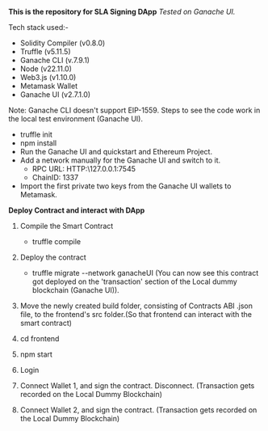 **This is the repository for SLA Signing DApp**
*Tested on Ganache UI.*

Tech stack used:-
- Solidity Compiler (v0.8.0)
- Truffle (v5.11.5)
- Ganache CLI (v.7.9.1)
- Node (v22.11.0)
- Web3.js (v1.10.0)
- Metamask Wallet
- Ganache UI (v2.7.1.0)

Note: Ganache CLI doesn't support EIP-1559.
Steps to see the code work in the local test environment (Ganache UI).
- truffle init
- npm install
- Run the Ganache UI and quickstart and Ethereum Project.
- Add a network manually for the Ganache UI and switch to it.
    - RPC URL: HTTP:\\127.0.0.1:7545
    - ChainID: 1337
- Import the first private two keys from the Ganache UI wallets to Metamask.

**Deploy Contract and interact with DApp**
1. Compile the Smart Contract
    - truffle compile

2. Deploy the contract
    - truffle migrate --network ganacheUI (You can now see this contract got deployed on the 'transaction' section of the Local dummy blockchain (Ganache UI)).

3. Move the newly created build folder, consisting of Contracts ABI .json file, to the frontend's src folder.(So that frontend can interact with the smart contract)

4. cd frontend

5. npm start

6. Login

7. Connect Wallet 1, and sign the contract. Disconnect. (Transaction gets recorded on the Local Dummy Blockchain)

8. Connect Wallet 2, and sign the contract.  (Transaction gets recorded on the Local Dummy Blockchain)